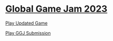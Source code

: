# [Global Game Jam 2023](https://globalgamejam.org/2023/games/untitled-gnome-game-3)

[Play Updated Game](index.html)

[Play GGJ Submission](Web/GGJ_Submission/index.html)
